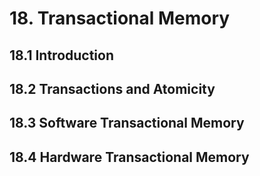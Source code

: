 # 18. Transactional Memory
## 18.1 Introduction
## 18.2 Transactions and Atomicity
## 18.3 Software Transactional Memory
## 18.4 Hardware Transactional Memory